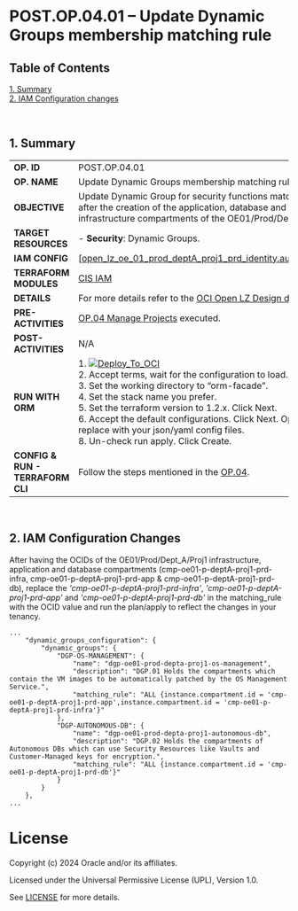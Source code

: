 # POST.OP.04.01 – Update Dynamic Groups membership matching rule

## **Table of Contents**

[1. Summary](#1-summary)</br>
[2. IAM Configuration changes](#2-iam-configuration-changes)</br>

&nbsp; 

## **1. Summary**

| |  |
|---|---| 
| **OP. ID** | POST.OP.04.01 |
| **OP. NAME** | Update Dynamic Groups membership matching rule | 
| **OBJECTIVE** | Update Dynamic Group for security functions matching rule after the creation of the application, database and infrastructure compartments of the OE01/Prod/Dept_A/Proj1. |
| **TARGET RESOURCES** | - **Security**: Dynamic Groups. |
| **IAM CONFIG**| [[open_lz_oe_01_prod_deptA_proj1_prd_identity.auto.tfvars.json](../open_lz_oe_01_prod_deptA_proj1_prd_identity.auto.tfvars.json)|
| **TERRAFORM MODULES**| [CIS IAM](https://github.com/oracle-quickstart/terraform-oci-cis-landing-zone-iam) |
| **DETAILS** |  For more details refer to the [OCI Open LZ Design document](../../../../design/OCI_Open_LZ.pdf).|
| **PRE-ACTIVITIES** | [OP.04 Manage Projects](../readme.md) executed. |
| **POST-ACTIVITIES** | N/A |
| **RUN WITH ORM** | 1. [![Deploy_To_OCI](../../../images/DeployToOCI.svg)](https://cloud.oracle.com/resourcemanager/stacks/create?zipUrl=https://github.com/oracle-quickstart/terraform-oci-open-lz/archive/refs/heads/master.zip&zipUrlVariables={"input_config_files_urls":"https://raw.githubusercontent.com/oracle-quickstart/terraform-oci-open-lz/master/examples/oci-open-lz/op04_manage_projects/open_lz_oe_01_prod_deptA_proj1_prd_identity.auto.tfvars.json,https://raw.githubusercontent.com/oracle-quickstart/terraform-oci-open-lz/master/examples/oci-open-lz/op04_manage_projects/open_lz_oe_01_prod_deptA_proj1_prd_network.auto.tfvars.json"})  </br>2. Accept terms,  wait for the configuration to load. </br>3. Set the working directory to “orm-facade”. </br>4. Set the stack name you prefer.</br>5. Set the terraform version to 1.2.x. Click Next. </br>6. Accept the default configurations. Click Next. Optionally, replace with your json/yaml config files. </br>8. Un-check run apply. Click Create.|
| **CONFIG & RUN - TERRAFORM CLI** | Follow the steps mentioned in the [OP.04](../readme.md). |

&nbsp; 

## **2. IAM Configuration Changes**

After having the OCIDs of the OE01/Prod/Dept_A/Proj1 infrastructure, application and database compartments (cmp-oe01-p-deptA-proj1-prd-infra, cmp-oe01-p-deptA-proj1-prd-app & cmp-oe01-p-deptA-proj1-prd-db), replace the *'cmp-oe01-p-deptA-proj1-prd-infra'*, *'cmp-oe01-p-deptA-proj1-prd-app'* and *'cmp-oe01-p-deptA-proj1-prd-db'* in the matching_rule with the OCID value and run the plan/apply to reflect the changes in your tenancy.

```
...
    "dynamic_groups_configuration": {
        "dynamic_groups": {
            "DGP-OS-MANAGEMENT": {
                "name": "dgp-oe01-prod-depta-proj1-os-management",
                "description": "DGP.01 Holds the compartments which contain the VM images to be automatically patched by the OS Management Service.",
                "matching_rule": "ALL {instance.compartment.id = 'cmp-oe01-p-deptA-proj1-prd-app',instance.compartment.id = 'cmp-oe01-p-deptA-proj1-prd-infra'}"
            },
            "DGP-AUTONOMOUS-DB": {
                "name": "dgp-oe01-prod-depta-proj1-autonomous-db",
                "description": "DGP.02 Holds the compartments of Autonomous DBs which can use Security Resources like Vaults and Customer-Managed keys for encryption.",
                "matching_rule": "ALL {instance.compartment.id = 'cmp-oe01-p-deptA-proj1-prd-db'}"
            }
        }
    },
...
```

# License

Copyright (c) 2024 Oracle and/or its affiliates.

Licensed under the Universal Permissive License (UPL), Version 1.0.

See [LICENSE](LICENSE) for more details.